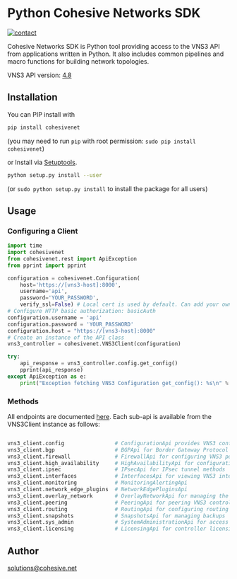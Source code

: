 # Python Cohesive Networks SDK
[![contact][contact-image]][contact-url]

Cohesive Networks SDK is Python tool providing access to the VNS3 API from applications written in Python. It also includes common pipelines and macro functions
for building network topologies.

VNS3 API version: [4.8](https://github.com/cohesive/cohesive-api-specs/blob/master/vns3/vns3-v48-api/spec.yaml)

## Installation

You can PIP install with

```sh
pip install cohesivenet
```
(you may need to run `pip` with root permission: `sudo pip install cohesivenet`)

or Install via [Setuptools](http://pypi.python.org/pypi/setuptools).

```sh
python setup.py install --user
```
(or `sudo python setup.py install` to install the package for all users)

## Usage

### Configuring a Client

```python
import time
import cohesivenet
from cohesivenet.rest import ApiException
from pprint import pprint

configuration = cohesivenet.Configuration(
    host='https://[vns3-host]:8000',
    username='api',         
    password='YOUR_PASSWORD',
    verify_ssl=False) # Local cert is used by default. Can add your own cert.
# Configure HTTP basic authorization: basicAuth
configuration.username = 'api'
configuration.password = 'YOUR_PASSWORD'
configuration.host = "https://[vns3-host]:8000"
# Create an instance of the API class
vns3_controller = cohesivenet.VNS3Client(configuration)

try:
    api_response = vns3_controller.config.get_config()
    pprint(api_response)
except ApiException as e:
    print("Exception fetching VNS3 Configuration get_config(): %s\n" % e)
```

### Methods
All endpoints are documented [here](./endpoints.md). Each sub-api is available from the VNS3Client instance as follows:

```python

vns3_client.config                # ConfigurationApi provides VNS3 config methods
vns3_client.bgp                   # BGPApi for Border Gateway Protocol methods
vns3_client.firewall              # FirewallApi for configuring VNS3 policies
vns3_client.high_availability     # HighAvailabilityApi for configuration HA for VNS3
vns3_client.ipsec                 # IPsecApi for IPsec tunnel methods
vns3_client.interfaces            # InterfacesApi for viewing VNS3 interfaces
vns3_client.monitoring            # MonitoringAlertingApi
vns3_client.network_edge_plugins  # NetworkEdgePluginsApi
vns3_client.overlay_network       # OverlayNetworkApi for managing the overlay network
vns3_client.peering               # PeeringApi for peering VNS3 controllers
vns3_client.routing               # RoutingApi for configuring routing
vns3_client.snapshots             # SnapshotsApi for managing backups
vns3_client.sys_admin             # SystemAdministrationApi for access and sys admin tasks
vns3_client.licensing             # LicensingApi for controller licensing 
```

## Author

solutions@cohesive.net

<!-- Markdown links -->

[contact-image]: https://img.shields.io/badge/contact-support-blue.svg?style=flat-square
[contact-url]: https://support.cohesive.net/support/home
